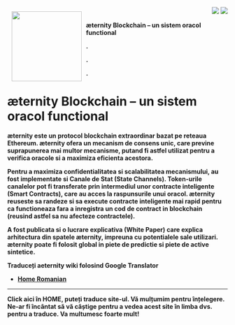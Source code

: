 <a href="http://www.aeternity.com/"><img width="160px" src="http://www.aeternity.com/user/themes/aeon/img/aeternity_logo.png" align="left" hspace="10" vspace="10"></a>

<p align = right><a target="_blank" href="https://twitter.com/intent/tweet?original_referer=https%3A%2F%2Fabout.twitter.com%2Fresources%2Fbuttons&text=Aeternity:%20scalable%20smart%20contracts%20interfacing%20with%20real%20world%20data&tw_p=tweetbutton&url=http%3A%2F%2Fwww.aeternity.com%2F&via=aetrnty"><img src="http://s30.postimg.org/j2q6ql27h/Tweet.png"></a>
<a target="_blank" href="https://twitter.com/aetrnty"> <img src="https://s24.postimg.org/4xcf9j8xh/Follow-_Twitter.jpg?2"></a>
</p>
<b>æternity Blockchain – un sistem oracol functional<p>

.

.

.

# æternity Blockchain – un sistem oracol functional

æternity este un protocol blockchain extraordinar bazat pe reteaua
Ethereum. æternity ofera un mecanism de consens unic, care previne
suprapunerea mai multor mecanisme, putand fi astfel utilizat pentru a
verifica oracole si a maximiza eficienta acestora.

Pentru a maximiza confidentialitatea si scalabilitatea mecanismului, au
fost implementate si Canale de Stat (State Channels). Token-urile
canalelor pot fi transferate prin intermediul unor contracte inteligente
(Smart Contracts), care au acces la raspunsurile unui oracol. æternity
reuseste sa randeze si sa execute contracte inteligente mai rapid pentru
ca functioneaza fara a inregistra un cod de contract in blockchain
(reusind astfel sa nu afecteze contractele).

A fost publicata si o lucrare explicativa (White Paper) care explica
arhitectura din spatele æternity, impreuna cu potentialele sale
utilizari. æternity poate fi folosit global in piete de predictie si
piete de active sintetice. 

**Traduceți aeternity wiki folosind Google Translator**
* [Home Romanian](https://translate.google.com/translate?sl=en&tl=ro&u=https://github.com/aeternity/wiki/wiki/)

***
Click aici în HOME, puteți traduce site-ul. Vă mulțumim pentru înțelegere. Ne-ar fi încântat să vă câștige pentru a vedea acest site în limba dvs. pentru a traduce. Va multumesc foarte mult!